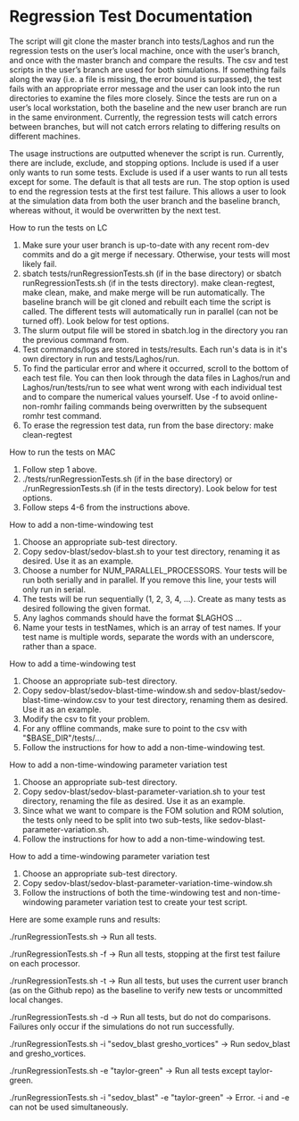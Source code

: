 # Regression Test Documentation

The script will git clone the master branch into tests/Laghos and run the regression tests on the user’s local machine, once with the user’s branch, and once with the master branch and compare the results. The csv and test scripts in the user’s branch are used for both simulations. If something fails along the way (i.e. a file is missing, the error bound is surpassed), the test fails with an appropriate error message and the user can look into the run directories to examine the files more closely. Since the tests are run on a user’s local workstation, both the baseline and the new user branch are run in the same environment. Currently, the regression tests will catch errors between branches, but will not catch errors relating to differing results on different machines.

The usage instructions are outputted whenever the script is run. Currently, there are include, exclude, and stopping options. Include is used if a user only wants to run some tests. Exclude is used if a user wants to run all tests except for some. The default is that all tests are run. The stop option is used to end the regression tests at the first test failure. This allows a user to look at the simulation data from both the user branch and the baseline branch, whereas without, it would be overwritten by the next test.

How to run the tests on LC

1. Make sure your user branch is up-to-date with any recent rom-dev commits and do a git merge if necessary. Otherwise, your tests will most likely fail.
2. sbatch tests/runRegressionTests.sh (if in the base directory) or sbatch runRegressionTests.sh (if in the tests directory). make clean-regtest, make clean, make, and make merge will be run automatically. The baseline branch will be git cloned and rebuilt each time the script is called. The different tests will automatically run in parallel (can not be turned off). Look below for test options.
3. The slurm output file will be stored in sbatch.log in the directory you ran the previous command from.
4. Test commands/logs are stored in tests/results. Each run's data is in it's own directory in run and tests/Laghos/run.
5. To find the particular error and where it occurred, scroll to the bottom of each test file. You can then look through the data files in Laghos/run and Laghos/run/tests/run to see what went wrong with each individual test and to compare the numerical values yourself. Use -f to avoid online-non-romhr failing commands being overwritten by the subsequent romhr test command.
6. To erase the regression test data, run from the base directory: make clean-regtest

How to run the tests on MAC

1. Follow step 1 above.
2. ./tests/runRegressionTests.sh (if in the base directory) or ./runRegressionTests.sh (if in the tests directory). Look below for test options.
3. Follow steps 4-6 from the instructions above.

How to add a non-time-windowing test

1. Choose an appropriate sub-test directory.
2. Copy sedov-blast/sedov-blast.sh to your test directory, renaming it as desired.
Use it as an example.
3. Choose a number for NUM_PARALLEL_PROCESSORS. Your tests will be run both serially and in parallel. If you remove this line, your tests will only run in serial.
4. The tests will be run sequentially (1, 2, 3, 4, ...). Create as many tests as
desired following the given format.
5. Any laghos commands should have the format $LAGHOS ...
6. Name your tests in testNames, which is an array of test names. If your test name
is multiple words, separate the words with an underscore, rather than a space.

How to add a time-windowing test

1. Choose an appropriate sub-test directory.
2. Copy sedov-blast/sedov-blast-time-window.sh and sedov-blast/sedov-blast-time-window.csv
to your test directory, renaming them as desired. Use it as an example.
3. Modify the csv to fit your problem.
4. For any offline commands, make sure to point to the csv with "$BASE_DIR"/tests/...
5. Follow the instructions for how to add a non-time-windowing test.

How to add a non-time-windowing parameter variation test

1. Choose an appropriate sub-test directory.
2. Copy sedov-blast/sedov-blast-parameter-variation.sh to your test directory, renaming
the file as desired. Use it as an example.
3. Since what we want to compare is the FOM solution and ROM solution, the tests
only need to be split into two sub-tests, like sedov-blast-parameter-variation.sh.
4. Follow the instructions for how to add a non-time-windowing test.

How to add a time-windowing parameter variation test
1. Choose an appropriate sub-test directory.
2. Copy sedov-blast/sedov-blast-parameter-variation-time-window.sh
3. Follow the instructions of both the time-windowing test and non-time-windowing
parameter variation test to create your test script.

Here are some example runs and results:

./runRegressionTests.sh -> Run all tests.

./runRegressionTests.sh -f -> Run all tests, stopping at the first test failure on each processor.

./runRegressionTests.sh -t -> Run all tests, but uses the current user branch (as on the Github repo) as the baseline to verify new tests or uncommitted local changes.

./runRegressionTests.sh -d -> Run all tests, but do not do comparisons. Failures only occur if the simulations do not run successfully.

./runRegressionTests.sh -i "sedov_blast gresho_vortices" -> Run sedov_blast and gresho_vortices.

./runRegressionTests.sh -e "taylor-green" -> Run all tests except taylor-green.

./runRegressionTests.sh -i "sedov_blast" -e "taylor-green" -> Error. -i and -e can not be used simultaneously.
